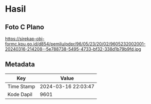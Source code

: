 # Hasil

## Foto C Plano

https://sirekap-obj-formc.kpu.go.id/d854/pemilu/pdpr/96/05/23/20/02/9605232002001-20240316-214208--5e788738-5495-4733-bf32-338d1b79b9fd.jpg


## Metadata

| Key        | Value               |
| ---------- | ------------------- |
| Time Stamp | 2024-03-16 22:03:47 |
| Kode Dapil | 9601                |



